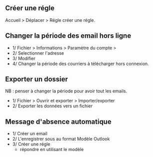 ## Créer une régle

Accueil > Déplacer > Régle créer une régle.

## Changer la période des email hors ligne

* 1/ Fichier > Informations > Paramètre du compte > 
* 2/ Selectionner l'adresse 
* 3/ Modifier
* 4/ Changer la période des courriers à télécharger hors connexion.

## Exporter un dossier 

NB : penser à changer la période pour avoir tout les emails.

* 1/ Fichier > Ouvrir et exporter > Importer/exporter
* 2/ Exporter les données vers un fichier

## Message d'absence automatique

* 1/ Créer un email
* 2/ L'enregistrer sous au format Modèle Outlook
* 3/ Créer une régle 
  * répondre en utilisant le modèle
